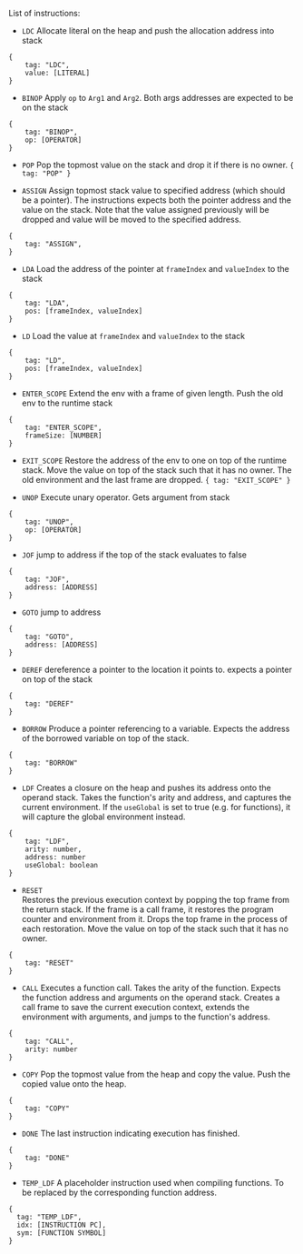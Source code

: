 List of instructions:

- `LDC`
  Allocate literal on the heap and push the allocation address into stack

```
{
    tag: "LDC",
    value: [LITERAL]
}
```

- `BINOP`
  Apply `op` to `Arg1` and `Arg2`. Both args addresses are expected to be on the stack

```
{
    tag: "BINOP",
    op: [OPERATOR]
}
```

- `POP`
  Pop the topmost value on the stack and drop it if there is no owner.
  `{ tag: "POP" }`

- `ASSIGN`
  Assign topmost stack value to specified address (which should be a pointer).
  The instructions expects both the pointer address and the value on the stack.
  Note that the value assigned previously will be dropped and value will be moved to the specified
  address.

```
{
    tag: "ASSIGN",
}
```

- `LDA`
  Load the address of the pointer at `frameIndex` and `valueIndex` to the stack

```
{
    tag: "LDA",
    pos: [frameIndex, valueIndex]
}
```

- `LD`
  Load the value at `frameIndex` and `valueIndex` to the stack

```
{
    tag: "LD",
    pos: [frameIndex, valueIndex]
}
```

- `ENTER_SCOPE`
  Extend the env with a frame of given length. Push the old env to the runtime stack

```
{
    tag: "ENTER_SCOPE",
    frameSize: [NUMBER]
}
```

- `EXIT_SCOPE`
  Restore the address of the env to one on top of the runtime stack. Move the value on top of the stack
  such that it has no owner. The old environment and the last frame are dropped. 
  `{ tag: "EXIT_SCOPE" }`

- `UNOP`
  Execute unary operator. Gets argument from stack

```
{
    tag: "UNOP",
    op: [OPERATOR]
}
```

- `JOF`
  jump to address if the top of the stack evaluates to false

```
{
    tag: "JOF",
    address: [ADDRESS]
}
```

- `GOTO`
  jump to address

```
{
    tag: "GOTO",
    address: [ADDRESS]
}
```

- `DEREF`
  dereference a pointer to the location it points to. expects a pointer on top of the stack

```
{
    tag: "DEREF"
}
```

- `BORROW`
  Produce a pointer referencing to a variable. Expects the address of the borrowed variable on top of the stack.

```
{
    tag: "BORROW"
}
```

- `LDF`
  Creates a closure on the heap and pushes its address onto the operand stack. Takes the function's arity and address, and captures the current environment. If the `useGlobal` is set to true (e.g. for functions), it will capture the global environment instead.

```
{
    tag: "LDF",
    arity: number,
    address: number
    useGlobal: boolean
}
```

- `RESET`  
  Restores the previous execution context by popping the top frame from the return stack. If the frame is a call frame, it restores the program counter and environment from it. Drops the top frame in the process of each restoration.
  Move the value on top of the stack such that it has no owner.

```
{
    tag: "RESET"
}
```

- `CALL`
  Executes a function call. Takes the arity of the function. Expects the function address and arguments on the operand stack. Creates a call frame to save the current execution context, extends the environment with arguments, and jumps to the function's address.

```
{
    tag: "CALL",
    arity: number
}
```

- `COPY`
  Pop the topmost value from the heap and copy the value. Push the copied value onto the heap.

```
{
    tag: "COPY"
}
```

- `DONE`
  The last instruction indicating execution has finished.
```
{
    tag: "DONE"
}
```

- `TEMP_LDF`
  A placeholder instruction used when compiling functions. To be replaced by the corresponding function
  address.
```
{
  tag: "TEMP_LDF",
  idx: [INSTRUCTION PC],
  sym: [FUNCTION SYMBOL]
}
```